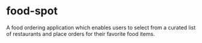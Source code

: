 # food-spot

A food ordering application which enables users to select from a curated list of restaurants and place orders for their favorite food items.
